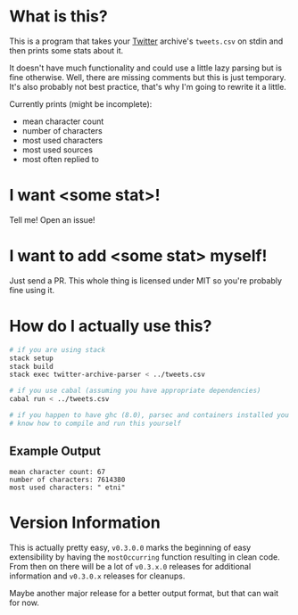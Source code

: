 # What is this?

This is a program that takes your [Twitter](https://twitter.com) archive's
`tweets.csv` on stdin and then prints some stats about it.

It doesn't have much functionality and could use a little lazy parsing but is
fine otherwise.
Well, there are missing comments but this is just temporary.
It's also probably not best practice, that's why I'm going to rewrite it a
little.

Currently prints (might be incomplete):

- mean character count
- number of characters
- most used characters
- most used sources
- most often replied to

# I want \<some stat\>!

Tell me! Open an issue!

# I want to add \<some stat\> myself!

Just send a PR.
This whole thing is licensed under MIT so you're probably fine using it.

# How do I actually use this?

```bash
# if you are using stack
stack setup
stack build
stack exec twitter-archive-parser < ../tweets.csv

# if you use cabal (assuming you have appropriate dependencies)
cabal run < ../tweets.csv

# if you happen to have ghc (8.0), parsec and containers installed you probably
# know how to compile and run this yourself
```

## Example Output

```text
mean character count: 67
number of characters: 7614380
most used characters: " etni"
```

# Version Information

This is actually pretty easy, `v0.3.0.0` marks the beginning of easy
extensibility by having the `mostOccurring` function resulting in clean code.
From then on there will be a lot of `v0.3.x.0` releases for additional
information and `v0.3.0.x` releases for cleanups.

Maybe another major release for a better output format, but that can wait for
now.

